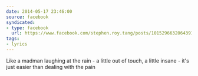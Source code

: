 ```yaml
---
date: 2014-05-17 23:46:00
source: facebook
syndicated:
- type: facebook
  url: https://www.facebook.com/stephen.roy.tang/posts/10152966320643912
tags: 
- lyrics
---
```


Like a madman laughing at the rain - a little out of touch, a little insane - it's just easier than dealing with the pain